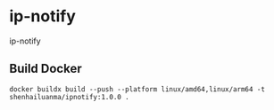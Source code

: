 # ip-notify
ip-notify



## Build Docker

```shell
docker buildx build --push --platform linux/amd64,linux/arm64 -t shenhailuanma/ipnotify:1.0.0 .
```